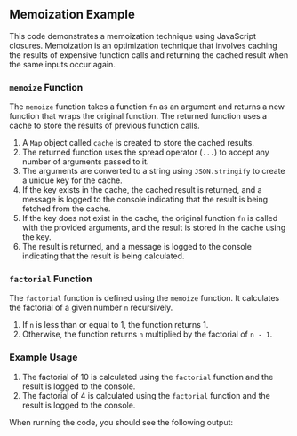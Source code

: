 ## Memoization Example

This code demonstrates a memoization technique using JavaScript closures. Memoization is an optimization technique that involves caching the results of expensive function calls and returning the cached result when the same inputs occur again.

### `memoize` Function

The `memoize` function takes a function `fn` as an argument and returns a new function that wraps the original function. The returned function uses a cache to store the results of previous function calls.

1. A `Map` object called `cache` is created to store the cached results.
2. The returned function uses the spread operator (`...`) to accept any number of arguments passed to it.
3. The arguments are converted to a string using `JSON.stringify` to create a unique key for the cache.
4. If the key exists in the cache, the cached result is returned, and a message is logged to the console indicating that the result is being fetched from the cache.
5. If the key does not exist in the cache, the original function `fn` is called with the provided arguments, and the result is stored in the cache using the key.
6. The result is returned, and a message is logged to the console indicating that the result is being calculated.

### `factorial` Function

The `factorial` function is defined using the `memoize` function. It calculates the factorial of a given number `n` recursively.

1. If `n` is less than or equal to 1, the function returns 1.
2. Otherwise, the function returns `n` multiplied by the factorial of `n - 1`.

### Example Usage

1. The factorial of 10 is calculated using the `factorial` function and the result is logged to the console.
2. The factorial of 4 is calculated using the `factorial` function and the result is logged to the console.

When running the code, you should see the following output:
